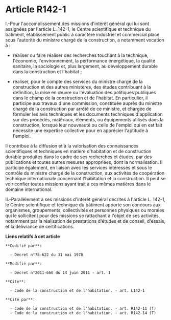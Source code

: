 # Article R142-1

I.-Pour l'accomplissement des missions d'intérêt général qui lui sont assignées par l'article L. 142-1, le Centre
scientifique et technique du bâtiment, établissement public à caractère industriel et commercial placé sous l'autorité du
ministre chargé de la construction, a notamment vocation à :

- réaliser ou faire réaliser des recherches touchant à la technique, l'économie, l'environnement, la performance énergétique,
la qualité sanitaire, la sociologie et, plus largement, au développement durable dans la construction et l'habitat ;

- réaliser, pour le compte des services du ministre chargé de la construction et des autres ministères, des études
contribuant à la définition, la mise en œuvre ou l'évaluation des politiques publiques dans le champ de la construction et de
l'habitat. En particulier, il participe aux travaux d'une commission, constituée auprès du ministre chargé de la construction
par arrêté de ce ministre, et chargée de formuler les avis techniques et les documents techniques d'application sur des
procédés, matériaux, éléments, ou équipements utilisés dans la construction, lorsque leur nouveauté ou celle de l'emploi qui
en est fait nécessite une expertise collective pour en apprécier l'aptitude à l'emploi. 

Il contribue à la diffusion et à la valorisation des connaissances scientifiques et techniques en matière d'habitation et de
construction durable produites dans le cadre de ses recherches et études, par des publications et toutes autres mesures
appropriées, dont la normalisation. Il participe également, en liaison avec les services intéressés et sous le contrôle du
ministre chargé de la construction, aux activités de coopération technique internationale concernant l'habitation et la
construction. Il peut se voir confier toutes missions ayant trait à ces mêmes matières dans le domaine international. 

II.-Parallèlement à ses missions d'intérêt général décrites à l'article L. 142-1, le Centre scientifique et technique du
bâtiment apporte son concours aux organismes, groupements, collectivités et personnes physiques ou morales qui le sollicitent
pour des missions se rattachant à l'objet de ses activités, notamment par la réalisation de prestations d'études et de
conseil, d'essais, et la délivrance de certifications.

**Liens relatifs à cet article**

	**Codifié par**:

	  - Décret n°78-622 du 31 mai 1978

	**Modifié par**:

	  - Décret n°2011-666 du 14 juin 2011 - art. 1

	**Cite**:

	  - Code de la construction et de l'habitation. - art. L142-1

	**Cité par**:

	  - Code de la construction et de l'habitation. - art. R142-11 (T)
	  - Code de la construction et de l'habitation. - art. R142-14 (T)
